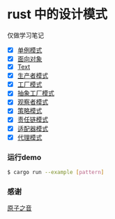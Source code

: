 # rust 中的设计模式

仅做学习笔记

- [x] [单例模式](https://www.bilibili.com/video/BV1G64y1y7SV?p=1)
- [x] [面向对象](https://www.bilibili.com/video/BV13A411G74C?p=1)
- [x] [Text](https://www.bilibili.com/video/BV13A411G74C?p=3)
- [x] [生产者模式](https://www.bilibili.com/video/BV1bQ4y1R7wx?p=1)
- [x] [工厂模式](https://www.bilibili.com/video/BV1oo4y117rv?p=1)
- [x] [抽象工厂模式](https://www.bilibili.com/video/BV1QU4y1L7nv?p=1)
- [x] [观察者模式](https://www.bilibili.com/video/BV1gb4y1y7CM?p=1)
- [x] [策略模式](https://www.bilibili.com/video/BV16q4y1s7At?p=1)
- [x] [责任链模式](https://www.bilibili.com/video/BV1W54y1E7Y7?p=1)
- [x] [适配器模式](https://www.bilibili.com/video/BV1p64y1s7U5?p=1)
- [x] [代理模式](https://www.bilibili.com/video/BV1MU4y1n7TY?p=1)

### 运行demo

``` sh
$ cargo run --example [pattern]
```


### 感谢

[原子之音](https://space.bilibili.com/437860379?spm_id_from=333.788.b_765f7570696e666f.2)
